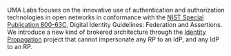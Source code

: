 UMA Labs focuses on the innovative use of authentication and authorization technologies in open networks in conformance with the [NIST Special Publication 800-63C](https://pages.nist.gov/800-63-3/sp800-63c.html), Digital Identity Guidelines: Federation and Assertions. We introduce a new kind of brokered architecture through the [Identity Propagation](https://github.com/umalabs/identity-propagator) project that cannot impersonate any RP to an IdP, and any IdP to an RP.
